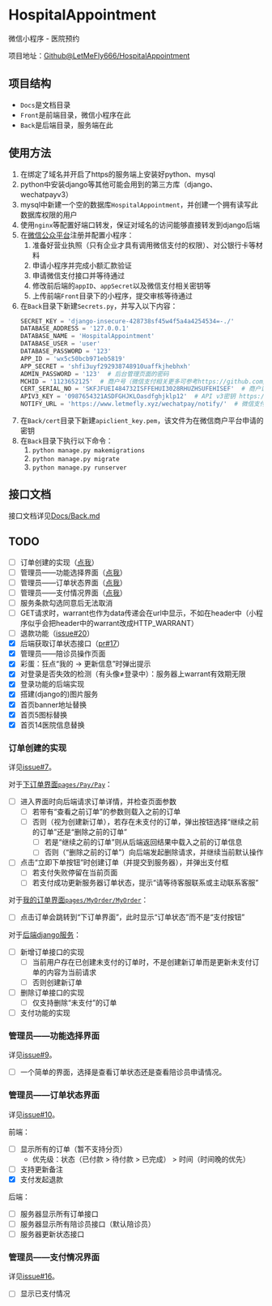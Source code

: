 <!--
 * @Author: LetMeFly
 * @Date: 2023-08-15 22:32:21
 * @LastEditors: LetMeFly
 * @LastEditTime: 2024-01-24 15:37:06
-->
# HospitalAppointment

微信小程序 - 医院预约

项目地址：[Github@LetMeFly666/HospitalAppointment](https://github.com/LetMeFly666/HospitalAppointment)

## 项目结构

+ ```Docs```是文档目录
+ ```Front```是前端目录，微信小程序在此
+ ```Back```是后端目录，服务端在此

## 使用方法

1. 在绑定了域名并开启了https的服务端上安装好python、mysql
2. python中安装django等其他可能会用到的第三方库（django、wechatpayv3）
3. mysql中新建一个空的数据库```HospitalAppointment```，并创建一个拥有读写此数据库权限的用户
4. 使用```nginx```等配置好端口转发，保证对域名的访问能够直接转发到django后端
5. 在[微信公众平台](https://mp.weixin.qq.com)注册并配置小程序：
   1. 准备好营业执照（只有企业才具有调用微信支付的权限）、对公银行卡等材料
   2. 申请小程序并完成小额汇款验证
   3. 申请微信支付接口并等待通过
   4. 修改前后端的```appID```、```appSecret```以及微信支付相关密钥等
   4. 上传前端```Front```目录下的小程序，提交审核等待通过
6. 在```Back```目录下新建```Secrets.py```，并写入以下内容：
   ```python
   SECRET_KEY = 'django-insecure-428738sf45w4f5a4a4254534=-./'
   DATABASE_ADDRESS = '127.0.0.1'
   DATABASE_NAME = 'HospitalAppointment'
   DATABASE_USER = 'user'
   DATABASE_PASSWORD = '123'
   APP_ID = 'wx5c50bcb971eb5819'
   APP_SECRET = 'shfi3uyf292938748910uaffkjhebhxh'
   ADMIN_PASSWORD = '123'  # 后台管理页面的密码
   MCHID = '1123652125'  # 商户号（微信支付相关更多可参考https://github.com/minibear2021/wechatpayv3）
   CERT_SERIAL_NO = 'SKFJFUEI484732ISFFEHUI3028RHUZHSUFEHISEF'  # 商户证书序列号
   APIV3_KEY = '0987654321ASDFGHJKLOasdfghjklp12'  # API v3密钥 https://pay.weixin.qq.com/wiki/doc/apiv3/wechatpay/wechatpay3_2.shtml
   NOTIFY_URL = 'https://www.letmefly.xyz/wechatpay/notify/'  # 微信支付成功后的回调地址（你的服务地址 加上```wechatpay/notify/```）
   ```
7. 在```Back/cert```目录下新建```apiclient_key.pem```，该文件为在微信商户平台申请的密钥
8. 在```Back```目录下执行以下命令：
   1. ```python manage.py makemigrations```
   2. ```python manage.py migrate```
   3. ```python manage.py runserver```

## 接口文档

接口文档详见[Docs/Back.md](Docs/Back.md)

## TODO

- [ ] 订单创建的实现（[点我](#todo-2)）
- [ ] 管理员——功能选择界面（[点我](#todo-3)）
- [ ] 管理员——订单状态界面（[点我](#todo-4)）
- [ ] 管理员——支付情况界面（[点我](#todo-5)）
- [ ] 服务条款勾选同意后无法取消
- [ ] GET请求时，warrant也作为data传递会在url中显示，不如在header中（小程序似乎会把header中的warrant改成HTTP_WARRANT）
- [ ] 退款功能（[issue#20](https://github.com/LetMeFly666/HospitalAppointment/issues/20)）
- [x] 后端获取订单状态接口（[pr#17](https://github.com/LetMeFly666/HospitalAppointment/pull/17)）
- [x] 管理员——陪诊员操作页面
- [x] 彩蛋：狂点“我的 -> 更新信息”时弹出提示
- [x] 对登录是否失效的检测（有头像≠登录中）：服务器上warrant有效期无限
- [x] 登录功能的后端实现
- [x] 搭建(django的)图片服务
- [x] 首页banner地址替换
- [x] 首页5图标替换
- [x] 首页14医院信息替换

### 订单创建的实现

<a id='todo-2'></a>详见[issue#7](https://github.com/LetMeFly666/HospitalAppointment/issues/7)。

对于[下订单界面```pages/Pay/Pay```](https://github.com/LetMeFly666/HospitalAppointment/tree/1fc5cc2f70521262d73ec6ffe98de57219d541cf/Front/pages/Pay/Pay.wxml)：

- [ ] 进入界面时向后端请求订单详情，并检查页面参数
   - [ ] 若带有“查看之前订单”的参数则载入之前的订单
   - [ ] 否则（视为创建新订单），若存在未支付的订单，弹出按钮选择“继续之前的订单”还是“删除之前的订单”
      - [ ] 若是“继续之前的订单”则从后端返回结果中载入之前的订单信息
      - [ ] 否则（“删除之前的订单”）向后端发起删除请求，并继续当前默认操作
- [ ] 点击“立即下单按钮”时创建订单（并提交到服务器），并弹出支付框
   - [ ] 若支付失败停留在当前页面
   - [ ] 若支付成功更新服务器订单状态，提示“请等待客服联系或主动联系客服”

对于[我的订单界面```pages/MyOrder/MyOrder```](https://github.com/LetMeFly666/HospitalAppointment/tree/1fc5cc2f70521262d73ec6ffe98de57219d541cf/Front/pages/MyOrder/MyOrder.wxml)：

- [ ] 点击订单会跳转到“下订单界面”，此时显示“订单状态”而不是“支付按钮”

对于[后端django服务](https://github.com/LetMeFly666/HospitalAppointment/tree/1fc5cc2f70521262d73ec6ffe98de57219d541cf/back)：

- [ ] 新增订单接口的实现
   - [ ] 当前用户存在已创建未支付的订单时，不是创建新订单而是更新未支付订单的内容为当前请求
   - [ ] 否则创建新订单
- [ ] 删除订单接口的实现
   - [ ] 仅支持删除“未支付”的订单
- [ ] 支付功能的实现

### 管理员——功能选择界面

<a id='todo-3'></a>详见[issue#9](https://github.com/LetMeFly666/HospitalAppointment/issues/9)。

- [ ] 一个简单的界面，选择是查看订单状态还是查看陪诊员申请情况。

### 管理员——订单状态界面

<a id='todo-4'></a>详见[issue#10](https://github.com/LetMeFly666/HospitalAppointment/issues/10)。

前端：

- [ ] 显示所有的订单（暂不支持分页）
  - 优先级：状态（已付款 > 待付款 > 已完成） > 时间（时间晚的优先）
- [ ] 支持更新备注
- [x] 支付发起退款

后端：

- [ ] 服务器显示所有订单接口
- [ ] 服务器显示所有陪诊员接口（默认陪诊员）
- [ ] 服务器更新状态接口

### 管理员——支付情况界面

<a id='todo-5'></a>详见[issue#16](https://github.com/LetMeFly666/HospitalAppointment/issues/16)。

- [ ] 显示已支付情况
